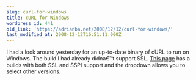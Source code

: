 ```yaml
---
slug: curl-for-windows
title: cURL for Windows
wordpress_id: 441
old_link: 'https://adrianba.net/2008/12/12/curl-for-windows/'
last_modified_at: 2008-12-12T16:51:11.000Z
---
```


I had a look around yesterday for an up-to-date binary of cURL to run on Windows. The build I had already didna€™t support SSL. [This page](http://curl.haxx.se/latest.cgi?curl=win32-ssl-sspi) has a builds with both SSL and SSPI support and the dropdown allows you to select other versions.

 
